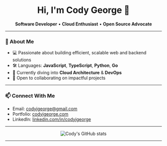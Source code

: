 <div align="center">

<h1>Hi, I'm Cody George 👋</h1>

<p>
  <b>Software Developer</b> • <b>Cloud Enthusiast</b> • <b>Open Source Advocate</b>
</p>

</div>

---

### 🚀 About Me

- 💻 Passionate about building efficient, scalable web and backend solutions
- 🛠️ Languages: <b>JavaScript</b>, <b>TypeScript</b>, <b>Python</b>, <b>Go</b>
- 🌱 Currently diving into <b>Cloud Architecture</b> &amp; <b>DevOps</b>
- 🤝 Open to collaborating on impactful projects

---

### 📫 Connect With Me

- Email: [codyjgeorge@gmail.com](mailto:codyjgeorge@gmail.com)
- Portfolio: [codyjgeorge.com](https://codyjgeorge.com)
- LinkedIn: [linkedin.com/in/codyjgeorge](https://linkedin.com/in/codyjgeorge)

---

<div align="center">

<p>
  <img src="https://github-readme-stats.vercel.app/api?username=codyjgeorge&amp;show_icons=true&amp;hide_title=true" alt="Cody's GitHub stats">
</p>

</div>

---
